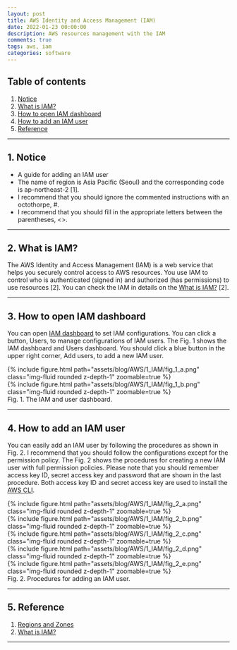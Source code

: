 ```yaml
---
layout: post
title: AWS Identity and Access Management (IAM)
date: 2022-01-23 00:00:00
description: AWS resources management with the IAM
comments: true
tags: aws, iam
categories: software
---
```


## Table of contents
  1. [Notice](#notice)
  2. [What is IAM?](#aim)
  3. [How to open IAM dashboard](#iam_dashboard)
  4. [How to add an IAM user](#iam_add)
  5. [Reference](#ref)

<hr>

## 1. Notice <a name="notice"></a>
- A guide for adding an IAM user
- The name of region is Asia Pacific (Seoul) and the corresponding code is ap-northeast-2 [1].
- I recommend that you should ignore the commented instructions with an octothorpe, #.
- I recommend that you should fill in the appropriate letters between the parentheses, <>.

<hr>

## 2. What is IAM? <a name="iam"></a>
The AWS Identity and Access Management (IAM) is a web service that helps you securely control access to AWS resources.
You use IAM to control who is authenticated (signed in) and authorized (has permissions) to use resources [2].
You can check the IAM in details on the [What is IAM?](https://docs.aws.amazon.com/IAM/latest/UserGuide/introduction.html) [2].

<hr>

## 3. How to open IAM dashboard <a name="iam_dashboard"></a>

You can open [IAM dashboard](https://console.aws.amazon.com/iamv2/home#/home) to set IAM configurations.
You can click a button, Users, to manage configurations of IAM users. The Fig. 1 shows the
IAM dashboard and Users dashboard. You should click a blue button in the upper right corner, Add users, to add a new IAM user.

<div class="row mt-3">
    <div class="col-sm mt-3 mt-md-0">
        {% include figure.html path="assets/blog/AWS/1_IAM/fig_1_a.png" class="img-fluid rounded z-depth-1" zoomable=true %}
    </div>
    <div class="col-sm mt-3 mt-md-0">
        {% include figure.html path="assets/blog/AWS/1_IAM/fig_1_b.png" class="img-fluid rounded z-depth-1" zoomable=true %}
    </div>
</div>
<div class="caption">
    Fig. 1. The IAM and user dashboard.
</div>

<hr>

## 4. How to add an IAM user <a name="iam_add"></a>

You can easily add an IAM user by following the procedures as shown in Fig. 2. I recommend that you should follow the
configurations except for the permission policy. The Fig. 2 shows the procedures for creating a new IAM user with full
permission policies. Please note that you should remember access key ID, secret access key and password that are shown
in the last procedure. Both access key ID and secret access key are used to install the
[AWS CLI](https://docs.aws.amazon.com/cli/latest/userguide/getting-started-install.html).


<div class="row mt-3">
    <div class="col-sm mt-3 mt-md-0">
        {% include figure.html path="assets/blog/AWS/1_IAM/fig_2_a.png" class="img-fluid rounded z-depth-1" zoomable=true %}
    </div>
    <div class="col-sm mt-3 mt-md-0">
        {% include figure.html path="assets/blog/AWS/1_IAM/fig_2_b.png" class="img-fluid rounded z-depth-1" zoomable=true %}
    </div>
    <div class="col-sm mt-3 mt-md-0">
        {% include figure.html path="assets/blog/AWS/1_IAM/fig_2_c.png" class="img-fluid rounded z-depth-1" zoomable=true %}
    </div>
    <div class="col-sm mt-3 mt-md-0">
        {% include figure.html path="assets/blog/AWS/1_IAM/fig_2_d.png" class="img-fluid rounded z-depth-1" zoomable=true %}
    </div>
    <div class="col-sm mt-3 mt-md-0">
        {% include figure.html path="assets/blog/AWS/1_IAM/fig_2_e.png" class="img-fluid rounded z-depth-1" zoomable=true %}
    </div>
</div>
<div class="caption">
    Fig. 2. Procedures for adding an IAM user.
</div>

<hr>

## 5. Reference <a name="ref"></a>
1. <a href="https://docs.aws.amazon.com/AWSEC2/latest/UserGuide/using-regions-availability-zones.html" title="Regions and Zones"> Regions and Zones</a>
2. <a href="https://docs.aws.amazon.com/IAM/latest/UserGuide/introduction.html" title="What is IAM?"> What is IAM?</a>

<hr>
